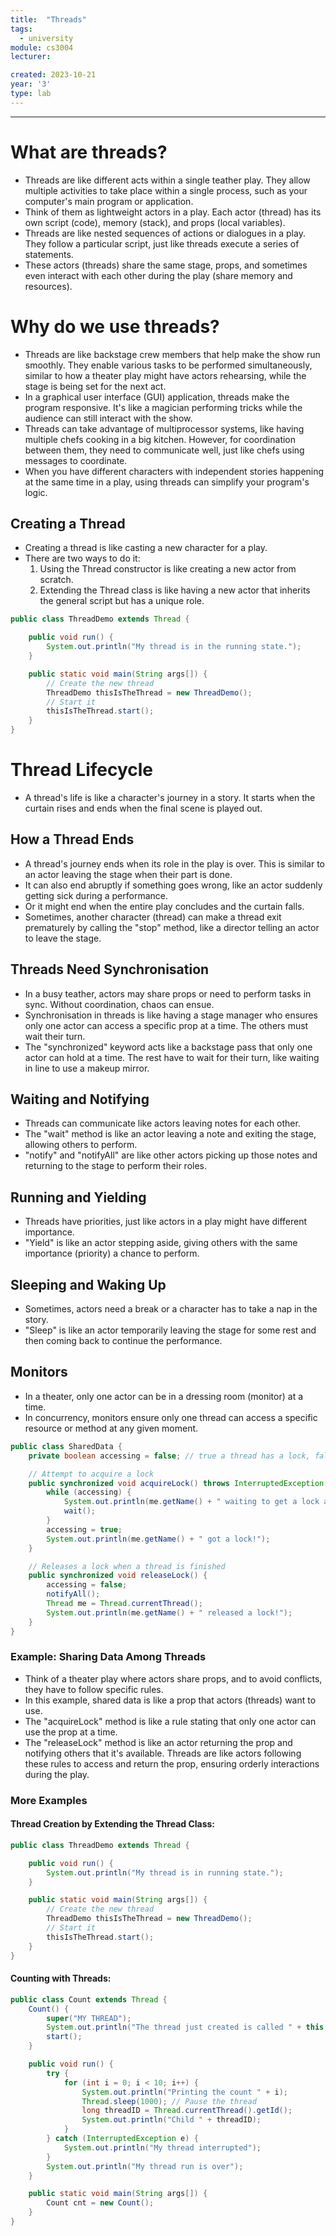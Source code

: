 ```yaml
---
title:  "Threads"
tags:
  - university
module: cs3004
lecturer:

created: 2023-10-21
year: '3'
type: lab
---
```

---
# What are threads?
- Threads are like different acts within a single teather play. They allow multiple activities to take place within a single process, such as your computer's main program or application.
- Think of them as lightweight actors in a play. Each actor (thread) has its own script (code), memory (stack), and props (local variables).
- Threads are like nested sequences of actions or dialogues in a play. They follow a particular script, just like threads execute a series of statements.
- These actors (threads) share the same stage, props, and sometimes even interact with each other during the play (share memory and resources).

# Why do we use threads?
- Threads are like backstage crew members that help make the show run smoothly. They enable various tasks to be performed simultaneously, similar to how a theater play might have actors rehearsing, while the stage is being set for the next act.
- In a graphical user interface (GUI) application, threads make the program responsive. It's like a magician performing tricks while the audience can still interact with the show.
- Threads can take advantage of multiprocessor systems, like having multiple chefs cooking in a big kitchen. However, for coordination between them, they need to communicate well, just like chefs using messages to coordinate.
- When you have different characters with independent stories happening at the same time in a play, using threads can simplify your program's logic.

## Creating a Thread
- Creating a thread is like casting a new character for a play.
- There are two ways to do it:
  1. Using the Thread constructor is like creating a new actor from scratch.
  2. Extending the Thread class is like having a new actor that inherits the general script but has a unique role.

```java
public class ThreadDemo extends Thread {

    public void run() {
        System.out.println("My thread is in the running state.");
    }

    public static void main(String args[]) {
        // Create the new thread
        ThreadDemo thisIsTheThread = new ThreadDemo();
        // Start it
        thisIsTheThread.start();
    }
}
```

# Thread Lifecycle
- A thread's life is like a character's journey in a story. It starts when the curtain rises and ends when the final scene is played out.

## How a Thread Ends
- A thread's journey ends when its role in the play is over. This is similar to an actor leaving the stage when their part is done.
- It can also end abruptly if something goes wrong, like an actor suddenly getting sick during a performance.
- Or it might end when the entire play concludes and the curtain falls.
- Sometimes, another character (thread) can make a thread exit prematurely by calling the "stop" method, like a director telling an actor to leave the stage.

## Threads Need Synchronisation
- In a busy teather, actors may share props or need to perform tasks in sync. Without coordination, chaos can ensue.
- Synchronisation in threads is like having a stage manager who ensures only one actor can access a specific prop at a time. The others must wait their turn.
- The "synchronized" keyword acts like a backstage pass that only one actor can hold at a time. The rest have to wait for their turn, like waiting in line to use a makeup mirror.

## Waiting and Notifying
- Threads can communicate like actors leaving notes for each other.
- The "wait" method is like an actor leaving a note and exiting the stage, allowing others to perform.
- "notify" and "notifyAll" are like other actors picking up those notes and returning to the stage to perform their roles.

## Running and Yielding
- Threads have priorities, just like actors in a play might have different importance.
- "Yield" is like an actor stepping aside, giving others with the same importance (priority) a chance to perform.

## Sleeping and Waking Up
- Sometimes, actors need a break or a character has to take a nap in the story.
- "Sleep" is like an actor temporarily leaving the stage for some rest and then coming back to continue the performance.

## Monitors
- In a theater, only one actor can be in a dressing room (monitor) at a time.
- In concurrency, monitors ensure only one thread can access a specific resource or method at any given moment.

```java
public class SharedData {
    private boolean accessing = false; // true a thread has a lock, false otherwise

    // Attempt to acquire a lock
    public synchronized void acquireLock() throws InterruptedException {
        while (accessing) {
            System.out.println(me.getName() + " waiting to get a lock as someone else is accessing...");
            wait();
        }
        accessing = true;
        System.out.println(me.getName() + " got a lock!");
    }

    // Releases a lock when a thread is finished
    public synchronized void releaseLock() {
        accessing = false;
        notifyAll();
        Thread me = Thread.currentThread();
        System.out.println(me.getName() + " released a lock!");
    }
}
```

### Example: Sharing Data Among Threads
- Think of a theater play where actors share props, and to avoid conflicts, they have to follow specific rules.
- In this example, shared data is like a prop that actors (threads) want to use.
- The "acquireLock" method is like a rule stating that only one actor can use the prop at a time.
- The "releaseLock" method is like an actor returning the prop and notifying others that it's available. Threads are like actors following these rules to access and return the prop, ensuring orderly interactions during the play.

### More Examples
#### Thread Creation by Extending the Thread Class:
```java
public class ThreadDemo extends Thread {

    public void run() {
        System.out.println("My thread is in running state.");
    }

    public static void main(String args[]) {
        // Create the new thread
        ThreadDemo thisIsTheThread = new ThreadDemo();
        // Start it
        thisIsTheThread.start();
    }
}
```

#### Counting with Threads:
```java
public class Count extends Thread {
    Count() {
        super("MY THREAD");
        System.out.println("The thread just created is called " + this.getName());
        start();
    }

    public void run() {
        try {
            for (int i = 0; i < 10; i++) {
                System.out.println("Printing the count " + i);
                Thread.sleep(1000); // Pause the thread
                long threadID = Thread.currentThread().getId();
                System.out.println("Child " + threadID);
            }
        } catch (InterruptedException e) {
            System.out.println("My thread interrupted");
        }
        System.out.println("My thread run is over");
    }

    public static void main(String args[]) {
        Count cnt = new Count();
    }
}
```